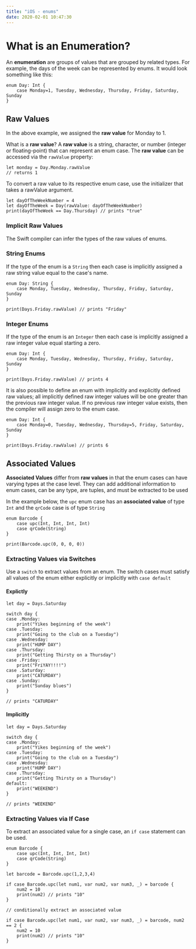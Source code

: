 ```yaml
---
title: "iOS - enums"
date: 2020-02-01 10:47:30
---
```


# What is an Enumeration?

An **enumeration** are groups of values that are grouped by related types. For example, the days of the week can be represented by enums. It would look something like this:

    enum Day: Int {
        case Monday=1, Tuesday, Wednesday, Thursday, Friday, Saturday, Sunday
    }

## Raw Values

In the above example, we assigned the **raw value** for Monday to 1.

What is a **raw value**? A **raw value** is a string, character, or number (integer or floating-point) that can represent an enum case. The **raw value** can be accessed via the `rawValue` property:

    let monday = Day.Monday.rawValue 
    // returns 1

To convert a raw value to its respective enum case, use the initializer that takes a rawValue argument.

    let dayOfTheWeekNumber = 4
    let dayOfTheWeek = Day(rawValue: dayOfTheWeekNumber)
    print(dayOfTheWeek == Day.Thursday) // prints "true"

### Implicit Raw Values

The Swift compiler can infer the types of the raw values of enums. 

### String Enums

If the type of the enum is a `String` then each case is implicitly assigned a raw string value equal to the case's name. 

    enum Day: String {
        case Monday, Tuesday, Wednesday, Thursday, Friday, Saturday, Sunday
    }

    print(Days.Friday.rawValue) // prints "Friday"

### Integer Enums

If the type of the enum is an `Integer` then each case is implicitly assigned a raw integer value equal starting a zero. 

    enum Day: Int {
        case Monday, Tuesday, Wednesday, Thursday, Friday, Saturday, Sunday
    }

    print(Days.Friday.rawValue) // prints 4


It is also possible to define an enum with implicitly and explicitly defined raw values; all implicitly defined raw integer values will be one greater than the previous raw integer value. If no previous raw integer value exists, then the compiler will assign zero to the enum case.

    enum Day: Int {
        case Monday=0, Tuesday, Wednesday, Thursday=5, Friday, Saturday, Sunday
    }

    print(Days.Friday.rawValue) // prints 6


## Associated Values

**Associated Values** differ from **raw values** in that the enum cases can have varying types at the case level. They can add additional information to enum cases, can be any type, are tuples, and must be extracted to be used

In the example below, the `upc` enum case has an **associated value** of type `Int` and the `qrCode` case is of type `String`

    enum Barcode {
        case upc(Int, Int, Int, Int)
        case qrCode(String)
    }

    print(Barcode.upc(0, 0, 0, 0))



### Extracting Values via Switches

Use a `switch` to extract values from an enum. The switch cases must satisfy all values of the enum either explicitly or implicitly with `case default`


#### Explictly 

    let day = Days.Saturday

    switch day {
    case .Monday:
        print("Yikes beginning of the week")
    case .Tuesday:
        print("Going to the club on a Tuesday")
    case .Wednesday:
        print("HUMP DAY")
    case .Thursday:
        print("Getting Thirsty on a Thursday")
    case .Friday:
        print("FriYAY!!!!")
    case .Saturday:
        print("CATURDAY")
    case .Sunday:
        print("Sunday blues")
    }

    // prints "CATURDAY"

#### Implicitly

    let day = Days.Saturday

    switch day {
    case .Monday:
        print("Yikes beginning of the week")
    case .Tuesday:
        print("Going to the club on a Tuesday")
    case .Wednesday:
        print("HUMP DAY")
    case .Thursday:
        print("Getting Thirsty on a Thursday")
    default:
        print("WEEKEND")
    }

    // prints "WEEKEND"

### Extracting Values via If Case

To extract an associated value for a single case, an `if case` statement can be used.

    enum Barcode {
        case upc(Int, Int, Int, Int)
        case qrCode(String)
    }

    let barcode = Barcode.upc(1,2,3,4)

    if case Barcode.upc(let num1, var num2, var num3, _) = barcode {
        num2 = 10
        print(num2) // prints "10"
    }

    // conditionally extract an associated value

    if case Barcode.upc(let num1, var num2, var num3, _) = barcode, num2 == 2 {
        num2 = 10
        print(num2) // prints "10"
    }